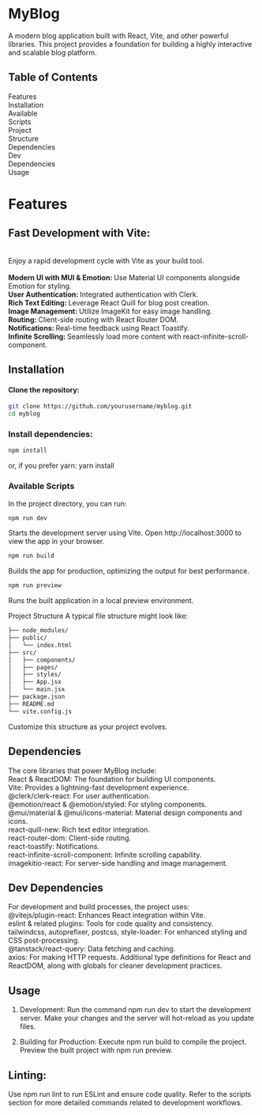 # MyBlog
A modern blog application built with React, Vite, and other powerful libraries. This project provides a foundation for building a highly interactive and scalable blog platform.

## Table of Contents
Features\
Installation\
Available\
Scripts\
Project\
Structure\
Dependencies\
Dev\
Dependencies\
Usage

# Features
## Fast Development with Vite:
<br/>
Enjoy a rapid development cycle with Vite as your build tool.<br/>
<br/>
<b>Modern UI with MUI & Emotion: </b> Use Material UI components alongside Emotion for styling.<br/> 
<b> User Authentication: </b> Integrated authentication with Clerk.<br/>
<b> Rich Text Editing: </b> Leverage React Quill for blog post creation.<br/>
<b> Image Management: </b> Utilize ImageKit for easy image handling.<br/>
<b> Routing: </b> Client-side routing with React Router DOM.<br/>
<b> Notifications: </b> Real-time feedback using React Toastify.<br/>
<b> Infinite Scrolling: </b> Seamlessly load more content with react-infinite-scroll-component.<br/>

## Installation
#### Clone the repository:
```bash
git clone https://github.com/yourusername/myblog.git
cd myblog
```
### Install dependencies:
```bash
npm install
```
or, if you prefer yarn:
yarn install

### Available Scripts
In the project directory, you can run:

```bash
npm run dev
```
Starts the development server using Vite. Open http://localhost:3000 to view the app in your browser.

```bash
npm run build
```
Builds the app for production, optimizing the output for best performance.
```bash
npm run preview
```
Runs the built application in a local preview environment.

Project Structure A typical file structure might look like:

```html myblog/
├── node_modules/
├── public/
│   └── index.html
├── src/
│   ├── components/
│   ├── pages/
│   ├── styles/
│   ├── App.jsx
│   └── main.jsx
├── package.json
├── README.md
└── vite.config.js
```
Customize this structure as your project evolves.

## Dependencies
The core libraries that power MyBlog include: 
<br/>
React & ReactDOM: The foundation for building UI components.<br/>
Vite: Provides a lightning-fast development experience.<br/>
@clerk/clerk-react: For user authentication.<br/>
@emotion/react & @emotion/styled: For styling components.<br/>
@mui/material & @mui/icons-material: Material design components and icons.<br/>
react-quill-new: Rich text editor integration.<br/>
react-router-dom: Client-side routing.<br/>
react-toastify: Notifications.<br/>
react-infinite-scroll-component: Infinite scrolling capability.<br/>
imagekitio-react: For server-side handling and image management.

## Dev Dependencies
For development and build processes, the project uses:<br/>
@vitejs/plugin-react: Enhances React integration within Vite.<br/>
eslint & related plugins: Tools for code quality and consistency.<br/>
tailwindcss, autoprefixer, postcss, style-loader: For enhanced styling and CSS post-processing.<br/>
@tanstack/react-query: Data fetching and caching.<br/>
axios: For making HTTP requests. Additional type definitions for React and ReactDOM, along with globals for cleaner development practices.

## Usage
1. Development:
Run the command npm run dev to start the development server. Make your changes and the server will hot-reload as you update files.

2. Building for Production:
Execute npm run build to compile the project. Preview the built project with npm run preview.

## Linting:
Use npm run lint to run ESLint and ensure code quality. Refer to the scripts section for more detailed commands related to development workflows.
